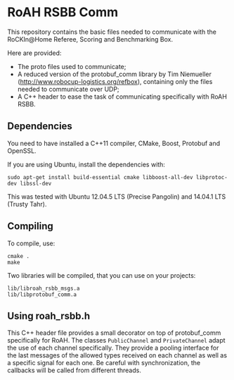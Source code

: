 RoAH RSBB Comm
==============

This repository contains the basic files needed to communicate with
the RoCKIn@Home Referee, Scoring and Benchmarking Box.

Here are provided:

- The proto files used to communicate;
- A reduced version of the protobuf_comm library by Tim Niemueller
(http://www.robocup-logistics.org/refbox), containing only the files
needed to communicate over UDP;
- A C++ header to ease the task of communicating specifically with
RoAH RSBB.


## Dependencies

You need to have installed a C++11 compiler, CMake, Boost, Protobuf
and OpenSSL.

If you are using Ubuntu, install the dependencies with:
```
sudo apt-get install build-essential cmake libboost-all-dev libprotoc-dev libssl-dev
```

This was tested with Ubuntu 12.04.5 LTS (Precise Pangolin) and
14.04.1 LTS (Trusty Tahr).

## Compiling

To compile, use:
```
cmake .
make
```

Two libraries will be compiled, that you can use on your projects:
```
lib/libroah_rsbb_msgs.a
lib/libprotobuf_comm.a
```

## Using roah_rsbb.h

This C++ header file provides a small decorator on top of
protobuf_comm specifically for RoAH. The classes `PublicChannel` and
`PrivateChannel` adapt the use of each channel specifically. They
provide a pooling interface for the last messages of the allowed
types received on each channel as well as a specific signal for each
one. Be careful with synchronization, the callbacks will be called
from different threads.
